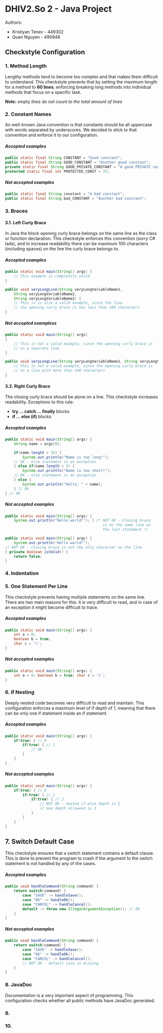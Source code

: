# DHIV2.So 2 - Java Project

Authors:
* Kristiyan Tenev - 449302
* Quan Nguyen - 490848

## Checkstyle Configuration

### 1. Method Length

Lengthy methods tend to become too complex and that makes them difficult to understand. This checkstyle prevents that by setting the maximum length for a method to **60 lines**, enforcing breaking long methods into individual methods that focus on a specific task.

***Note:** empty lines do not count to the total amount of lines*

### 2. Constant Names

An well-known Java convention is that constants should be all uppercase with words separated by underscores. We decided to stick to that convention and enforce it to our configuration.

##### Accepted examples
```java
public static final String CONSTANT = "Good constant";
public static final String GOOD_CONSTANT = "Another good constant";
private static final String GOOD_PRIVATE_CONSTANT = "A good PRIVATE constant";
protected static final int PROTECTED_CONST = 37;
```

##### Not accepted examples
```java
public static final String constant = "A bad constant";
public static final String bad_CONSTANT = "Another bad constant";
```

### 3. Braces

#### 3.1. Left Curly Brace
In Java the block opening curly brace belongs on the same line as the class or function declaration. This checkstyle enforces this convention (sorry C# lads), and to increase readability there can be maximum 100 characters (including spaces) on the line the curly brace belongs to.

##### Accepted examples
```java
public static void main(String[] args) {
    // This example is completely valid
}
```

```java
public void veryLongLine(String veryLongVariableName1,
    String veryLongVariableName2,
    String veryLongVariableName2) {
    // This is is also a valid example, since the line
    // the opening curly brace is has less than 100 characters
}
```

##### Not accepted exampless
```java
public static void main(String[] args)
{
    // This is not a valid example, since the opening curly brace is
    // on a separate line
}
```

```java
public void veryLongLine(String veryLongVariableName1, String veryLongVariableName2, String veryLongVariableName2) {
    // This is not a valid example, since the opening curly brace is
    // on a line with more than 100 characters
}
```

#### 3.2. Right Curly Brace

The closing curly brace should be alone on a line. This checkstyle increases readability. Exceptions to this rule:

* **try ... catch ... finally** blocks
* **if ... else (if)** blocks

##### Accepted examples
```java
public static void main(String[] args) {
    String name = args[0];

    if(name.length > 32) {
        System.out.println("Name is too long!");
    // OK - else statement is an exception
    } else if(name.length < 3) {
        System.out.println("Name is too short!");
    // OK - else statement is an exception
    } else {
        System.out.println("Hello, " + name);
    } // OK
} // OK
```

##### Not accepted examples
```java
public static void main(String[] args) {
    System.out.println("Hello world!"); } /* NOT OK - Closing brace
                                             is on the same line as
                                             the last statement */
```

```java
public static void main(String[] args) {
    System.out.println("Hello world!");
// NOT OK - Closing brace is not the only character on the line
} private boolean isValid() {
    return false;
}
```

### 4. Indentation

### 5. One Statement Per Line

This checkstyle prevents having multiple statements on the same line. There are two main reasons for this: it is very difficult to read, and in case of an exception it might become difficult to trace.

##### Accepted examples
```java
public static void main(String[] args) {
    int a = 0;
    boolean b = true;
    char c = 'c';
}
```

##### Not accepted examples
```java
public static void main(String[] args) {
    int a = 0; boolean b = true; char c = 'c';
}
```

### 6. If Nesting

Deeply nested code becomes very difficult to read and maintain. This configuration enforces a maximum level of if depth of 1, meaning that there can be only one if statement inside an if statement.

##### Accepted examples
```java
public static void main(String[] args) {
    if(true) { // 0
        if(true) { // 1
            // OK
        }
    }
}
```

##### Not accepted examples
```java
public static void main(String[] args) {
    if(true) { // 0
        if(true) { // 1
            if(true) { // 2
                // NOT OK - nested if-else depth is 2
                // max depth alloweed is 1
            }
        }
    }
}
```

## 7. Switch Default Case

This checkstyle ensures that a switch statement contains a default clause. This is done to prevent the program to crash if the argument to the switch statement is not handled by any of the cases.

##### Accepted examples
```java
public void handleCommand(String command) {
    return switch(command) {
        case "SAVE" -> handleSave();
        case "OK" -> handleOk();
        case "CANCEL" -> handleCancel();
        default -> throw new IllegalArgumentException(); // OK
    }
}
```

##### Not accepted examples
```java
public void handleCommand(String command) {
    return switch(command) {
        case "SAVE" -> handleSave();
        case "OK" -> handleOk();
        case "CANCEL" -> handleCancel();
        // NOT OK - default case is missing
    }
}
```

### 8. JavaDoc 

Documentation is a very important aspect of programming. This configuration checks whether all public methods have JavaDoc generated.

### 9. 

### 10.
